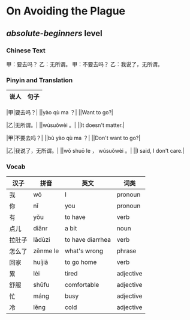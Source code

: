 # On Avoiding the Plague
## *absolute-beginners* level

### Chinese Text
甲：要去吗？
乙：无所谓。
甲：不要去吗？
乙：我说了，无所谓。

### Pinyin and Translation
|说人|句子|
|----|----|

|甲|要去吗？|
||yào qù ma ？|
||Want to go?|

|乙|无所谓。|
||wúsuǒwèi 。|
||It doesn't matter.|

|甲|不要去吗？|
||bù yào qù ma ？|
||Don't want to go?|

|乙|我说了，无所谓。|
||wǒ shuō le ， wúsuǒwèi 。|
||I said, I don't care.|
### Vocab
|汉子|拼音|英文|词类|
|----|----|----|----|
|我|wǒ|I|pronoun|
|你|nǐ|you|pronoun|
|有|yǒu|to have|verb|
|点儿|diǎnr|a bit|noun|
|拉肚子|lādùzi|to have diarrhea|verb|
|怎么了|zěnme le|what's wrong|phrase|
|回家|huíjiā|to go home|verb|
|累|lèi|tired|adjective|
|舒服|shūfu|comfortable|adjective|
|忙|máng|busy|adjective|
|冷|lěng|cold|adjective|